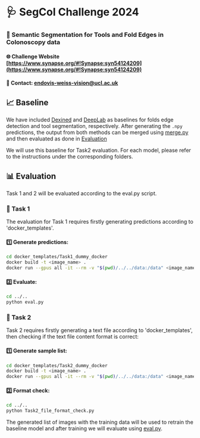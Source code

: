 # 🩺 SegCol Challenge 2024
### 🌟 Semantic Segmentation for Tools and Fold Edges in Colonoscopy data

#### 🌐 Challenge Website [https://www.synapse.org/#!Synapse:syn54124209](https://www.synapse.org/#!Synapse:syn54124209)

#### 📧 Contact: [endovis-weiss-vision@ucl.ac.uk](endovis-weiss-vision@ucl.ac.uk)


## 📈 Baseline
We have included [Dexined](Folds_Baseline_Dexined) and [DeepLab](Tools_Baseline_DeepLab) as baselines for folds edge detection and tool segmentation, respectively. After generating the `.npy` predictions, the output from both methods can be merged using [merge.py](merge.py) and then evaluated as done in [Evaluation](#evaluation)

We will use this baseline for Task2 evaluation. For each model, please refer to the instructions under the corresponding folders.

## 📊 Evaluation
Task 1 and 2 will be evaluated according to the eval.py script. 

### 📝 Task 1

The evaluation for Task 1 requires firstly generating predictions according to 'docker_templates'. 

#### 1️⃣ Generate predictions: 

```bash
cd docker_templates/Task1_dummy_docker
docker build -t <image_name> . 
docker run --gpus all -it --rm -v "$(pwd)/../../data:/data" <image_name> /data/input /data/output
```


#### 2️⃣ Evaluate:

```bash
cd ../..
python eval.py

```
### 📝 Task 2

Task 2 requires firstly generating a text file according to 'docker_templates', then checking if the text file content format is correct:

#### 1️⃣ Generate sample list: 

```bash
cd docker_templates/Task2_dummy_docker
docker build -t <image_name> . 
docker run --gpus all -it --rm -v "$(pwd)/../../data:/data" <image_name> /data/input /data/output
```


#### 2️⃣ Format check:


```bash
cd ../..
python Task2_file_format_check.py
```

The generated list of images with the training data will be used to retrain the baseline model and after training we will evaluate using [eval.py](eval.py).
